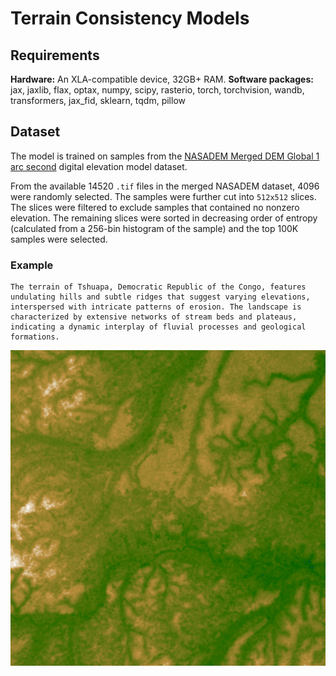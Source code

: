 # Terrain Consistency Models

## Requirements
**Hardware:** An XLA-compatible device, 32GB+ RAM.
**Software packages:** jax, jaxlib, flax, optax, numpy, scipy, rasterio, torch, torchvision, wandb, transformers, jax_fid, sklearn, tqdm, pillow

## Dataset

The model is trained on samples from the [NASADEM Merged DEM Global 1 arc second](https://lpdaac.usgs.gov/products/nasadem_hgtv001/) digital elevation model dataset.

From the available 14520 `.tif` files in the merged NASADEM dataset, 4096 were randomly selected. The samples were further cut into `512x512` slices. The slices were filtered to exclude samples that contained no nonzero elevation. The remaining slices were sorted in decreasing order of entropy (calculated from a 256-bin histogram of the sample) and the top 100K samples were selected.

### Example 
    The terrain of Tshuapa, Democratic Republic of the Congo, features undulating hills and subtle ridges that suggest varying elevations, interspersed with intricate patterns of erosion. The landscape is characterized by extensive networks of stream beds and plateaus, indicating a dynamic interplay of fluvial processes and geological formations.

![An example textured slice from the NASADEM dataset](assets/NASADEM_HGT_n00e023_slice_512_2560.png)
